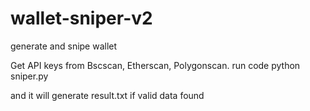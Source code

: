 # wallet-sniper-v2
generate and snipe wallet

Get API keys from Bscscan, Etherscan, Polygonscan.
run code 
python sniper.py

and it will generate result.txt if valid data found
